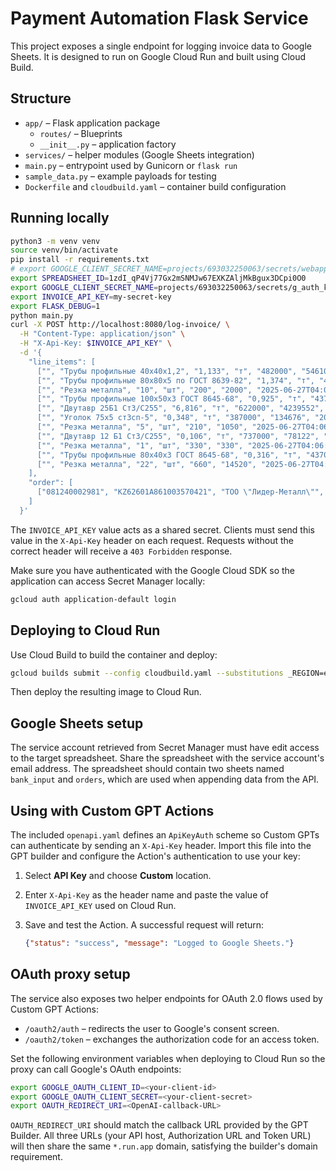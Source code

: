 # Payment Automation Flask Service

This project exposes a single endpoint for logging invoice data to Google Sheets. It is designed to run on Google Cloud Run and built using Cloud Build.

## Structure
- `app/` – Flask application package
  - `routes/` – Blueprints
  - `__init__.py` – application factory
- `services/` – helper modules (Google Sheets integration)
- `main.py` – entrypoint used by Gunicorn or `flask run`
- `sample_data.py` – example payloads for testing
- `Dockerfile` and `cloudbuild.yaml` – container build configuration

## Running locally
```bash
python3 -m venv venv
source venv/bin/activate
pip install -r requirements.txt
# export GOOGLE_CLIENT_SECRET_NAME=projects/693032250063/secrets/webapp_google_client_secret
export SPREADSHEET_ID=1zdI_qP4Vj77Gx2mSNMJw67EXKZAljMkBgux3DCpi0O0
export GOOGLE_CLIENT_SECRET_NAME=projects/693032250063/secrets/g_auth_kz_pmt
export INVOICE_API_KEY=my-secret-key
export FLASK_DEBUG=1
python main.py
curl -X POST http://localhost:8080/log-invoice/ \
  -H "Content-Type: application/json" \
  -H "X-Api-Key: $INVOICE_API_KEY" \
  -d '{
    "line_items": [
      ["", "Трубы профильные 40х40х1,2", "1,133", "т", "482000", "546106", "2025-06-27T04:06:11.034973", "ТОО \"Лидер-Металл\"", "081240002981", "14673"],
      ["", "Трубы профильные 80х80х5 по ГОСТ 8639-82", "1,374", "т", "447000", "614178", "2025-06-27T04:06:11.034973", "ТОО \"Лидер-Металл\"", "081240002981", "14673"],
      ["", "Резка металла", "10", "шт", "200", "2000", "2025-06-27T04:06:11.034973", "ТОО \"Лидер-Металл\"", "081240002981", "14673"],
      ["", "Трубы профильные 100х50х3 ГОСТ 8645-68", "0,925", "т", "437000", "404225", "2025-06-27T04:06:11.034973", "ТОО \"Лидер-Металл\"", "081240002981", "14673"],
      ["", "Двутавр 25Б1 Ст3/С255", "6,816", "т", "622000", "4239552", "2025-06-27T04:06:11.034973", "ТОО \"Лидер-Металл\"", "081240002981", "14673"],
      ["", "Уголок 75х5 ст3сп-5", "0,348", "т", "387000", "134676", "2025-06-27T04:06:11.034973", "ТОО \"Лидер-Металл\"", "081240002981", "14673"],
      ["", "Резка металла", "5", "шт", "210", "1050", "2025-06-27T04:06:11.034973", "ТОО \"Лидер-Металл\"", "081240002981", "14673"],
      ["", "Двутавр 12 Б1 Ст3/С255", "0,106", "т", "737000", "78122", "2025-06-27T04:06:11.034973", "ТОО \"Лидер-Металл\"", "081240002981", "14673"],
      ["", "Резка металла", "1", "шт", "330", "330", "2025-06-27T04:06:11.034973", "ТОО \"Лидер-Металл\"", "081240002981", "14673"],
      ["", "Трубы профильные 80х40х3 ГОСТ 8645-68", "0,316", "т", "437000", "138092", "2025-06-27T04:06:11.034973", "ТОО \"Лидер-Металл\"", "081240002981", "14673"],
      ["", "Резка металла", "22", "шт", "660", "14520", "2025-06-27T04:06:11.034973", "ТОО \"Лидер-Металл\"", "081240002981", "14673"]
    ],
    "order": [
      ["081240002981", "KZ62601A861003570421", "ТОО \"Лидер-Металл\"", "17", "710", "Счет на оплату № Т-14673 от 25 июня 2025 г.", "6172851", "25.06.2025"]
    ]
  }'

```
The `INVOICE_API_KEY` value acts as a shared secret. Clients must send this
value in the `X-Api-Key` header on each request. Requests without the correct
header will receive a `403 Forbidden` response.

Make sure you have authenticated with the Google Cloud SDK so the
application can access Secret Manager locally:
```bash
gcloud auth application-default login
```

## Deploying to Cloud Run
Use Cloud Build to build the container and deploy:
```bash
gcloud builds submit --config cloudbuild.yaml --substitutions _REGION=europe-west1,_SERVICE=kz-pmt-automation
```
Then deploy the resulting image to Cloud Run.

## Google Sheets setup

The service account retrieved from Secret Manager must have edit access to the
target spreadsheet. Share the spreadsheet with the service account's email
address. The spreadsheet should contain two sheets named `bank_input` and
`orders`, which are used when appending data from the API.

## Using with Custom GPT Actions

The included `openapi.yaml` defines an `ApiKeyAuth` scheme so Custom GPTs can
authenticate by sending an `X-Api-Key` header. Import this file into the GPT
builder and configure the Action's authentication to use your key:

1. Select **API Key** and choose **Custom** location.
2. Enter `X-Api-Key` as the header name and paste the value of
   `INVOICE_API_KEY` used on Cloud Run.
3. Save and test the Action. A successful request will return:

   ```json
   {"status": "success", "message": "Logged to Google Sheets."}
   ```

## OAuth proxy setup

The service also exposes two helper endpoints for OAuth 2.0 flows used by
Custom GPT Actions:

* `/oauth2/auth` – redirects the user to Google's consent screen.
* `/oauth2/token` – exchanges the authorization code for an access token.

Set the following environment variables when deploying to Cloud Run so the
proxy can call Google's OAuth endpoints:

```bash
export GOOGLE_OAUTH_CLIENT_ID=<your-client-id>
export GOOGLE_OAUTH_CLIENT_SECRET=<your-client-secret>
export OAUTH_REDIRECT_URI=<OpenAI-callback-URL>
```

`OAUTH_REDIRECT_URI` should match the callback URL provided by the GPT Builder.
All three URLs (your API host, Authorization URL and Token URL) will then share
the same `*.run.app` domain, satisfying the builder's domain requirement.
